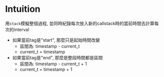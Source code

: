 # Intuition

用`stack`模擬整個過程, 並同時紀錄每次放入新的callstack時的當前時間去計算每次的interval

- 如果當前tag是"start", 那麼只是起始時間改變
  - 區間為: timestamp - current_t 
  - current_t = timestamp
- 如果當前tag是"end", 那麼是整段時間都是區間
  - 區間為: timestamp - current_t + 1
  - current_t = timestamp + 1